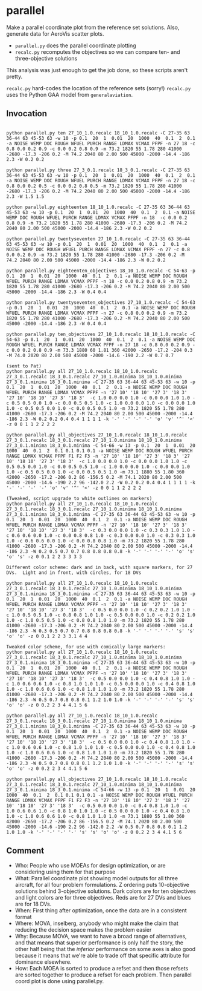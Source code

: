 parallel
========
Make a parallel coordinate plot from the reference set solutions.
Also, generate data for AeroVis scatter plots.

- `parallel.py` does the parallel coordinate plotting
- `recalc.py` recomputes the objectives so we can compare ten- and three-objective solutions

This analysis was just enough to get the job done, so these scripts aren't pretty.

`recalc.py` hard-codes the location of the reference sets (sorry!)
`recalc.py` uses the Python GAA model from `generalaviation`.

## Invocation

````

python parallel.py ten 27_10_1.0.recalc 18_10_1.0.recalc -C 27-35 63 36-44 63 45-53 63 -w 10 -p 0.1  20  1  0.01  20  1000  40  0.1  2  0.1 -a NOISE WEMP DOC ROUGH WFUEL PURCH RANGE LDMAX VCMAX PFPF -n 27 18 -c 0.8 0.0 0.2 0.9 -c 0.0 0.2 0.8 0.9 -m 73.2 1820 55 1.78 280 41000 -2680 -17.3 -206 0.2 -M 74.2 2040 80 2.00 500 45000 -2000 -14.4 -186 2.3 -W 0.2 0.2

python parallel.py three 27_3_0.1.recalc 18_3_0.1.recalc -C 27-35 63 36-44 63 45-53 63 -w 10 -p 0.1  20  1  0.01  20  1000  40  0.1  2  0.1 -a NOISE WEMP DOC ROUGH WFUEL PURCH RANGE LDMAX VCMAX PFPF -n 27 18 -c 0.8 0.0 0.2 0.5 -c 0.0 0.2 0.8 0.5 -m 73.2 1820 55 1.78 280 41000 -2680 -17.3 -206 0.2 -M 74.2 2040 80 2.00 500 45000 -2000 -14.4 -186 2.3 -W 1.5 1.5

python parallel.py eighteenten 18_10_1.0.recalc -C 27-35 63 36-44 63 45-53 63 -w 10 -p 0.1  20  1  0.01  20  1000  40  0.1  2  0.1 -a NOISE WEMP DOC ROUGH WFUEL PURCH RANGE LDMAX VCMAX PFPF -n 18  -c 0.0 0.2 0.8 0.9 -m 73.2 1820 55 1.78 280 41000 -2680 -17.3 -206 0.2 -M 74.2 2040 80 2.00 500 45000 -2000 -14.4 -186 2.3 -W 0.2 0.2

python parallel.py twentyseventen 27_10_1.0.recalc -C 27-35 63 36-44 63 45-53 63 -w 10 -p 0.1  20  1  0.01  20  1000  40  0.1  2  0.1 -a NOISE WEMP DOC ROUGH WFUEL PURCH RANGE LDMAX VCMAX PFPF -n 27 -c 0.8 0.0 0.2 0.9 -m 73.2 1820 55 1.78 280 41000 -2680 -17.3 -206 0.2 -M 74.2 2040 80 2.00 500 45000 -2000 -14.4 -186 2.3 -W 0.2 0.2

python parallel.py eighteenten_objectives 18_10_1.0.recalc -C 54-63 -p 0.1  20  1  0.01  20  1000  40  0.1  2  0.1 -a NOISE WEMP DOC ROUGH WFUEL PURCH RANGE LDMAX VCMAX PFPF -n 18 -c 0.0 0.2 0.8 0.9 -m 73.2 1820 55 1.78 280 41000 -2680 -17.3 -206 0.2 -M 74.2 2040 80 2.00 500 45000 -2000 -14.4 -186 2.3 -W 0.4 0.4

python parallel.py twentyseventen_objectives 27_10_1.0.recalc -C 54-63 -p 0.1  20  1  0.01  20  1000  40  0.1  2  0.1 -a NOISE WEMP DOC ROUGH WFUEL PURCH RANGE LDMAX VCMAX PFPF -n 27 -c 0.8 0.0 0.2 0.9 -m 73.2 1820 55 1.78 280 41000 -2680 -17.3 -206 0.2 -M 74.2 2040 80 2.00 500 45000 -2000 -14.4 -186 2.3 -W 0.4 0.4

python parallel.py ten_objectives 27_10_1.0.recalc 18_10_1.0.recalc -C 54-63 -p 0.1  20  1  0.01  20  1000  40  0.1  2  0.1 -a NOISE WEMP DOC ROUGH WFUEL PURCH RANGE LDMAX VCMAX PFPF -n 27 18 -c 0.8 0.0 0.2 0.9 -c 0.0 0.2 0.8 0.9 -m 73.3 1880 60 1.81 360 42000 -2650 -17.2 -204 0.3 -M 74.0 2020 80 2.00 500 45000 -2000 -14.6 -190 2.2 -W 0.7 0.7

(sent to Pat)
python parallel.py all 27_10_1.0.recalc 18_10_1.0.recalc 27_3_0.1.recalc 18_3_0.1.recalc 27_10_1.0.minima 18_10_1.0.minima 27_3_0.1.minima 18_3_0.1.minima -C 27-35 63 36-44 63 45-53 63 -w 10 -p 0.1  20  1  0.01  20  1000  40  0.1  2  0.1 -a NOISE WEMP DOC ROUGH WFUEL PURCH RANGE LDMAX VCMAX PFPF -n '27 10' '18 10' '27 3' '18 3' '27 10' '18 10' '27 3' '18 3'  -c 1.0 0.0 0.0 1.0 -c 0.0 0.0 1.0 1.0 -c 0.5 0.5 0.0 1.0 -c 0.0 0.5 0.5 1.0 -c 1.0 0.0 0.0 1.0 -c 0.0 0.0 1.0 1.0 -c 0.5 0.5 0.0 1.0 -c 0.0 0.5 0.5 1.0 -m 73.2 1820 55 1.78 280 41000 -2680 -17.3 -206 0.2 -M 74.2 2040 80 2.00 500 45000 -2000 -14.4 -186 2.3 -W 0.2 0.2 0.4 0.4 1 1 1 1 -k '-' '-' '-' '-' 'o' 'v' '^' '<' -z 0 0 1 1 2 2 2 2

python parallel.py all_objectives 27_10_1.0.recalc 18_10_1.0.recalc 27_3_0.1.recalc 18_3_0.1.recalc 27_10_1.0.minima 18_10_1.0.minima 27_3_0.1.minima 18_3_0.1.minima -C 54-66 -w 13 -p 0.1  20  1  0.01  20  1000  40  0.1  2  0.1 0.1 0.1 0.1 -a NOISE WEMP DOC ROUGH WFUEL PURCH RANGE LDMAX VCMAX PFPF F1 F2 F3 -n '27 10' '18 10' '27 3' '18 3' '27 10' '18 10' '27 3' '18 3'  -c 1.0 0.0 0.0 1.0 -c 0.0 0.0 1.0 1.0 -c 0.5 0.5 0.0 1.0 -c 0.0 0.5 0.5 1.0 -c 1.0 0.0 0.0 1.0 -c 0.0 0.0 1.0 1.0 -c 0.5 0.5 0.0 1.0 -c 0.0 0.5 0.5 1.0 -m 73.1 1880 55 1.80 360 42000 -2650 -17.2 -206 0.2 86 -156.5 0.2 -M 74.1 2020 80 2.00 500 45000 -2000 -14.6 -190 2.2 96 -142.0 2.2 -W 0.2 0.2 0.4 0.4 1 1 1 1 -k '-' '-' '-' '-' 'o' 'v' '^' '<' -z 0 0 1 1 2 2 2 2

(Tweaked, script upgrade to white outlines on markers)
python parallel.py all 27_10_1.0.recalc 18_10_1.0.recalc 27_3_0.1.recalc 18_3_0.1.recalc 27_10_1.0.minima 18_10_1.0.minima 27_3_0.1.minima 18_3_0.1.minima -C 27-35 63 36-44 63 45-53 63 -w 10 -p 0.1  20  1  0.01  20  1000  40  0.1  2  0.1 -a NOISE WEMP DOC ROUGH WFUEL PURCH RANGE LDMAX VCMAX PFPF -n '27 10' '18 10' '27 3' '18 3' '27 10' '18 10' '27 3' '18 3'  -c 0.3 0.0 0.0 1.0 -c 0.3 0.3 1.0 1.0 -c 0.6 0.6 0.0 1.0 -c 0.0 0.8 0.8 1.0 -c 0.3 0.0 0.0 1.0 -c 0.3 0.3 1.0 1.0 -c 0.6 0.6 0.0 1.0 -c 0.0 0.8 0.8 1.0 -m 73.2 1820 55 1.78 280 41000 -2680 -17.3 -206 0.2 -M 74.2 2040 80 2.00 500 45000 -2000 -14.4 -186 2.3 -W 0.2 0.5 0.7 0.7 0.8 0.8 0.8 0.8 -k '-' '-' '-' '-' 'o' 's' 'o' 's' -z 0 0.1 2 2 3 3 3 3

Different color scheme: dark and in back, with square markers, for 27 DVs.  Light and in front, with circles, for 18 DVs

python parallel.py all 27_10_1.0.recalc 18_10_1.0.recalc 27_3_0.1.recalc 18_3_0.1.recalc 27_10_1.0.minima 18_10_1.0.minima 27_3_0.1.minima 18_3_0.1.minima -C 27-35 63 36-44 63 45-53 63 -w 10 -p 0.1  20  1  0.01  20  1000  40  0.1  2  0.1 -a NOISE WEMP DOC ROUGH WFUEL PURCH RANGE LDMAX VCMAX PFPF -n '27 10' '18 10' '27 3' '18 3' '27 10' '18 10' '27 3' '18 3'  -c 0.5 0.0 0.0 1.0 -c 0.2 0.2 1.0 1.0 -c 1.0 0.5 0.5 1.0 -c 0.8 0.8 1.0 1.0 -c 0.5 0.0 0.0 1.0 -c 0.2 0.2 1.0 1.0 -c 1.0 0.5 0.5 1.0 -c 0.8 0.8 1.0 1.0 -m 73.2 1820 55 1.78 280 41000 -2680 -17.3 -206 0.2 -M 74.2 2040 80 2.00 500 45000 -2000 -14.4 -186 2.3 -W 0.3 0.5 0.7 0.7 0.8 0.8 0.8 0.8 -k '-' '-' '-' '-' 's' 's' 'o' 'o' -z 0 0.1 2 2 3 3.1 4 4

Tweaked color scheme, for use with comically large markers:
python parallel.py all 27_10_1.0.recalc 18_10_1.0.recalc 27_3_0.1.recalc 18_3_0.1.recalc 27_10_1.0.minima 18_10_1.0.minima 27_3_0.1.minima 18_3_0.1.minima -C 27-35 63 36-44 63 45-53 63 -w 10 -p 0.1  20  1  0.01  20  1000  40  0.1  2  0.1 -a NOISE WEMP DOC ROUGH WFUEL PURCH RANGE LDMAX VCMAX PFPF -n '27 10' '18 10' '27 3' '18 3' '27 10' '18 10' '27 3' '18 3'  -c 0.5 0.0 0.0 1.0 -c 0.4 0.8 1.0 1.0 -c 1.0 0.6 0.6 1.0 -c 0.8 1.0 1.0 1.0 -c 0.5 0.0 0.0 1.0 -c 0.4 0.8 1.0 1.0 -c 1.0 0.6 0.6 1.0 -c 0.8 1.0 1.0 1.0 -m 73.2 1820 55 1.78 280 41000 -2680 -17.3 -206 0.2 -M 74.2 2040 80 2.00 500 45000 -2000 -14.4 -186 2.3 -W 0.5 0.7 0.8 0.8 0.1 1.2 1.0 1.0 -k '-' '-' '-' '-' 's' 's' 'o' 'o' -z 0 0.2 2 3 4 4.1 5 6

python parallel.py all 27_10_1.0.recalc 18_10_1.0.recalc 27_3_0.1.recalc 18_3_0.1.recalc 27_10_1.0.minima 18_10_1.0.minima 27_3_0.1.minima 18_3_0.1.minima -C 27-35 63 36-44 63 45-53 63 -w 10 -p 0.1  20  1  0.01  20  1000  40  0.1  2  0.1 -a NOISE WEMP DOC ROUGH WFUEL PURCH RANGE LDMAX VCMAX PFPF -n '27 10' '18 10' '27 3' '18 3' '27 10' '18 10' '27 3' '18 3'  -c 0.5 0.0 0.0 1.0 -c 0.4 0.8 1.0 1.0 -c 1.0 0.6 0.6 1.0 -c 0.8 1.0 1.0 1.0 -c 0.5 0.0 0.0 1.0 -c 0.4 0.8 1.0 1.0 -c 1.0 0.6 0.6 1.0 -c 0.8 1.0 1.0 1.0 -m 73.2 1820 55 1.78 280 41000 -2680 -17.3 -206 0.2 -M 74.2 2040 80 2.00 500 45000 -2000 -14.4 -186 2.3 -W 0.5 0.7 0.8 0.8 0.1 1.2 1.0 1.0 -k '-' '-' '-' '-' 's' 's' 'o' 'o' -z 0 0.2 2 3 4 4.1 5 6

python parallel.py all_objectives 27_10_1.0.recalc 18_10_1.0.recalc 27_3_0.1.recalc 18_3_0.1.recalc 27_10_1.0.minima 18_10_1.0.minima 27_3_0.1.minima 18_3_0.1.minima -C 54-66 -w 13 -p 0.1  20  1  0.01  20  1000  40  0.1  2  0.1 0.1 0.1 0.1 -a NOISE WEMP DOC ROUGH WFUEL PURCH RANGE LDMAX VCMAX PFPF F1 F2 F3 -n '27 10' '18 10' '27 3' '18 3' '27 10' '18 10' '27 3' '18 3'  -c 0.5 0.0 0.0 1.0 -c 0.4 0.8 1.0 1.0 -c 1.0 0.6 0.6 1.0 -c 0.8 1.0 1.0 1.0 -c 0.5 0.0 0.0 1.0 -c 0.4 0.8 1.0 1.0 -c 1.0 0.6 0.6 1.0 -c 0.8 1.0 1.0 1.0 -m 73.1 1880 55 1.80 360 42000 -2650 -17.2 -206 0.2 86 -156.5 0.2 -M 74.1 2020 80 2.00 500 45000 -2000 -14.6 -190 2.2 96 -142.0 2.2 -W 0.5 0.7 0.8 0.8 0.1 1.2 1.0 1.0 -k '-' '-' '-' '-' 's' 's' 'o' 'o' -z 0 0.2 2 3 4 4.1 5 6
````

## Comment

* Who:	People who use MOEAs for design optimization, or are considering using them for that purpose
* What:	Parallel coordinate plot showing model outputs for all three aircraft, for all four problem formulations.  Z ordering puts 10-objective solutions behind 3-objective solutions.  Dark colors are for ten objectives and light colors are for three objectives.  Reds are for 27 DVs and blues are for 18 DVs.
* When: First thing after optimization, once the data are in a consistent format
* Where: MOVA, inselberg, anybody who might make the claim that reducing the decision space makes the problem easier
* Why:	 Because MOVA, we want to have a broad range of alternatives, and that means that superior performance is only half the story, the other half being that the *inferior* performance on some axes is also good because it means that we're able to trade off that specific attribute for dominance elsewhere.
* How:  Each MOEA is sorted to produce a refset and then those refsets are sorted together to produce a refset for each problem.  Then parallel coord plot is done using parallel.py.
